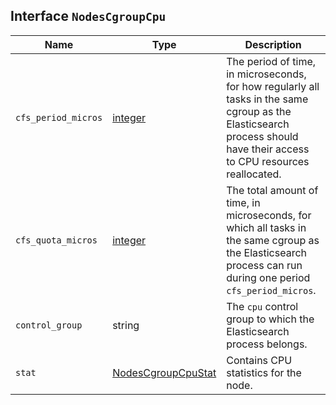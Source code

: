 ## Interface `NodesCgroupCpu`

| Name | Type | Description |
| - | - | - |
| `cfs_period_micros` | [integer](./integer.md) | The period of time, in microseconds, for how regularly all tasks in the same cgroup as the Elasticsearch process should have their access to CPU resources reallocated. |
| `cfs_quota_micros` | [integer](./integer.md) | The total amount of time, in microseconds, for which all tasks in the same cgroup as the Elasticsearch process can run during one period `cfs_period_micros`. |
| `control_group` | string | The `cpu` control group to which the Elasticsearch process belongs. |
| `stat` | [NodesCgroupCpuStat](./NodesCgroupCpuStat.md) | Contains CPU statistics for the node. |
